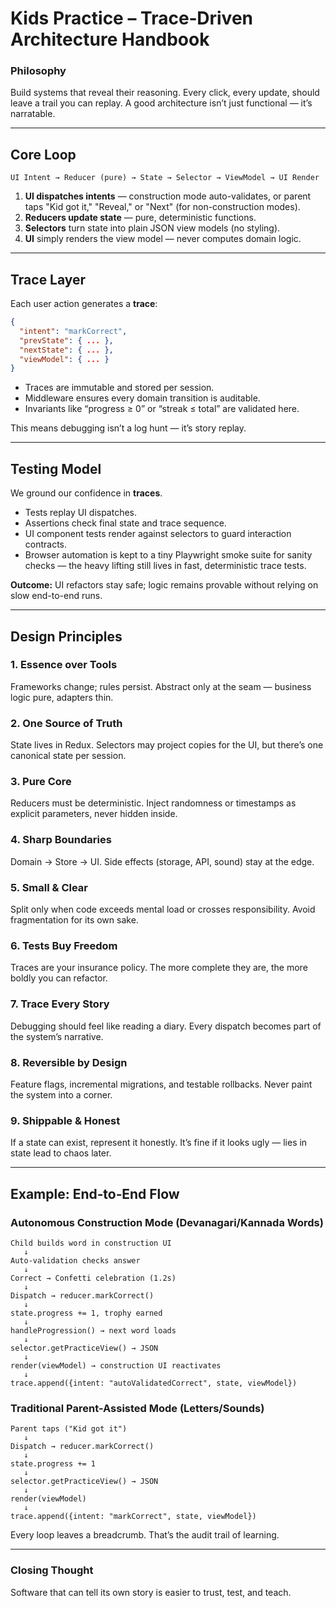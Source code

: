 # Kids Practice – Trace‑Driven Architecture Handbook

### Philosophy
Build systems that reveal their reasoning. Every click, every update, should leave a trail you can replay. A good architecture isn’t just functional — it’s narratable.

---

## Core Loop

```text
UI Intent → Reducer (pure) → State → Selector → ViewModel → UI Render
```

1. **UI dispatches intents** — construction mode auto-validates, or parent taps "Kid got it," "Reveal," or "Next" (for non-construction modes).  
2. **Reducers update state** — pure, deterministic functions.  
3. **Selectors** turn state into plain JSON view models (no styling).  
4. **UI** simply renders the view model — never computes domain logic.

---

## Trace Layer

Each user action generates a **trace**:

```json
{
  "intent": "markCorrect",
  "prevState": { ... },
  "nextState": { ... },
  "viewModel": { ... }
}
```

- Traces are immutable and stored per session.  
- Middleware ensures every domain transition is auditable.  
- Invariants like “progress ≥ 0” or “streak ≤ total” are validated here.  

This means debugging isn’t a log hunt — it’s story replay.

---

## Testing Model

We ground our confidence in **traces**.

- Tests replay UI dispatches.  
- Assertions check final state and trace sequence.  
- UI component tests render against selectors to guard interaction contracts.  
- Browser automation is kept to a tiny Playwright smoke suite for sanity checks — the heavy lifting still lives in fast, deterministic trace tests.  

**Outcome:** UI refactors stay safe; logic remains provable without relying on slow end-to-end runs.

---

## Design Principles

### 1. Essence over Tools  
Frameworks change; rules persist. Abstract only at the seam — business logic pure, adapters thin.

### 2. One Source of Truth  
State lives in Redux. Selectors may project copies for the UI, but there’s one canonical state per session.

### 3. Pure Core  
Reducers must be deterministic. Inject randomness or timestamps as explicit parameters, never hidden inside.

### 4. Sharp Boundaries  
Domain → Store → UI. Side effects (storage, API, sound) stay at the edge.

### 5. Small & Clear  
Split only when code exceeds mental load or crosses responsibility. Avoid fragmentation for its own sake.

### 6. Tests Buy Freedom  
Traces are your insurance policy. The more complete they are, the more boldly you can refactor.

### 7. Trace Every Story  
Debugging should feel like reading a diary. Every dispatch becomes part of the system’s narrative.

### 8. Reversible by Design  
Feature flags, incremental migrations, and testable rollbacks. Never paint the system into a corner.

### 9. Shippable & Honest  
If a state can exist, represent it honestly. It’s fine if it looks ugly — lies in state lead to chaos later.

---

## Example: End‑to‑End Flow

### Autonomous Construction Mode (Devanagari/Kannada Words)
```text
Child builds word in construction UI
   ↓
Auto-validation checks answer
   ↓
Correct → Confetti celebration (1.2s)
   ↓
Dispatch → reducer.markCorrect()
   ↓
state.progress += 1, trophy earned
   ↓
handleProgression() → next word loads
   ↓
selector.getPracticeView() → JSON
   ↓
render(viewModel) → construction UI reactivates
   ↓
trace.append({intent: "autoValidatedCorrect", state, viewModel})
```

### Traditional Parent-Assisted Mode (Letters/Sounds)
```text
Parent taps ("Kid got it")
   ↓
Dispatch → reducer.markCorrect()
   ↓
state.progress += 1
   ↓
selector.getPracticeView() → JSON
   ↓
render(viewModel)
   ↓
trace.append({intent: "markCorrect", state, viewModel})
```

Every loop leaves a breadcrumb. That’s the audit trail of learning.

---

### Closing Thought
Software that can tell its own story is easier to trust, test, and teach.
